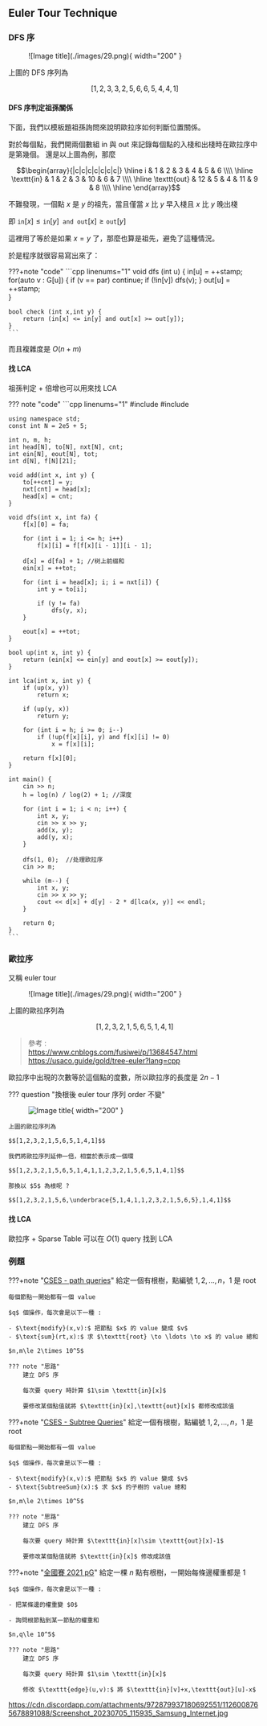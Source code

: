 ## Euler Tour Technique

### DFS 序

<figure markdown>
  ![Image title](./images/29.png){ width="200" }
</figure>

上圖的 DFS 序列為 

$$[1,2,3,3,2,5,6,6,5,4,4,1]$$

#### DFS 序判定祖孫關係

下面，我們以模板題祖孫詢問來說明歐拉序如何判斷位置關係。

對於每個點，我們開兩個數組 in 與 out 來記錄每個點的入棧和出棧時在歐拉序中是第幾個。
還是以上圖為例，那麼

$$\begin{array}{|c|c|c|c|c|c|c|}
\hline
i & 1 & 2 & 3 & 4 & 5 & 6 \\\\ \hline
\texttt{in} & 1 & 2 & 3 & 10 & 6 & 7 \\\\ \hline
\texttt{out} & 12 & 5 & 4 & 11 & 9 & 8 \\\\ \hline
\end{array}$$

不難發現，一個點 $x$ 是 $y$ 的祖先，當且僅當 $x$ 比 $y$ 早入棧且 $x$ 比 $y$ 晚出棧

即 $\texttt{in}[x] \le \texttt{in}[y] \texttt{ and } \texttt{out}[x] \ge \texttt{out}[y]$

這裡用了等於是如果 $x = y$ 了，那麼也算是祖先，避免了這種情況。

於是程序就很容易寫出來了：

???+note "code"
	```cpp linenums="1"
    void dfs (int u) {
        in[u] = ++stamp; 
        for(auto v : G[u]) {
            if (v == par) continue;
            if (!in[v]) dfs(v);
        }
        out[u] = ++stamp;  
    }

    bool check (int x,int y) {
        return (in[x] <= in[y] and out[x] >= out[y]);
    }
    ```

而且複雜度是 $O(n+m)$

#### 找 LCA

祖孫判定 + 倍增也可以用來找 LCA

??? note "code"
	```cpp linenums="1"
	#include <iostream>
    #include <cmath>

    using namespace std;
    const int N = 2e5 + 5;
    
    int n, m, h;
    int head[N], to[N], nxt[N], cnt;
    int ein[N], eout[N], tot;
    int d[N], f[N][21];
    
    void add(int x, int y) {
        to[++cnt] = y;
        nxt[cnt] = head[x];
        head[x] = cnt;
    }
    
    void dfs(int x, int fa) {
        f[x][0] = fa;
    
        for (int i = 1; i <= h; i++)
            f[x][i] = f[f[x][i - 1]][i - 1];
    
        d[x] = d[fa] + 1; //树上前缀和
        ein[x] = ++tot;
    
        for (int i = head[x]; i; i = nxt[i]) {
            int y = to[i];
    
            if (y != fa)
                dfs(y, x);
        }
    
        eout[x] = ++tot;
    }
    
    bool up(int x, int y) {
        return (ein[x] <= ein[y] and eout[x] >= eout[y]);
    }
    
    int lca(int x, int y) {
        if (up(x, y))
            return x;
    
        if (up(y, x))
            return y;
    
        for (int i = h; i >= 0; i--)
            if (!up(f[x][i], y) and f[x][i] != 0)
                x = f[x][i];
    
        return f[x][0];
    }
    
    int main() {
        cin >> n;
        h = log(n) / log(2) + 1; //深度
    
        for (int i = 1; i < n; i++) {
            int x, y;
            cin >> x >> y;
            add(x, y);
            add(y, x);
        }
    
        dfs(1, 0);  //处理欧拉序
        cin >> m;
    
        while (m--) {
            int x, y;
            cin >> x >> y;
            cout << d[x] + d[y] - 2 * d[lca(x, y)] << endl;
        }
    
        return 0;
    }
    ```

### 歐拉序

又稱 euler tour

<figure markdown>
  ![Image title](./images/29.png){ width="200" }
</figure>

上圖的歐拉序列為 

$$[1,2,3,2,1,5,6,5,1,4,1]$$

> 參考 :<br><https://www.cnblogs.com/fusiwei/p/13684547.html><br><https://usaco.guide/gold/tree-euler?lang=cpp>

歐拉序中出現的次數等於這個點的度數，所以歐拉序的長度是 $2n-1$

??? question "換根後 euler tour 序列 order 不變"
    <figure markdown>
      ![Image title](./images/29.png){ width="200" }
    </figure>

    上圖的歐拉序列為 
    
    $$[1,2,3,2,1,5,6,5,1,4,1]$$
    
    我們將歐拉序列延伸一倍，相當於表示成一個環 
    
    $$[1,2,3,2,1,5,6,5,1,4,1,1,2,3,2,1,5,6,5,1,4,1]$$
    
    那換以 $5$ 為根呢 ?
    
    $$[1,2,3,2,1,5,6,\underbrace{5,1,4,1,1,2,3,2,1,5,6,5},1,4,1]$$

#### 找 LCA

歐拉序 + Sparse Table 可以在 $O(1)$ query 找到 LCA

### 例題

???+note "[CSES - path queries](https://cses.fi/problemset/task/1138)"
	給定一個有根樹，點編號 $1,2,\ldots, n$，$1$ 是 root
	
	每個節點一開始都有一個 value
	
	$q$ 個操作，每次會是以下一種 :
	
	- $\text{modify}(x,v):$ 把節點 $x$ 的 value 變成 $v$ 
	- $\text{sum}(rt,x):$ 求 $\texttt{root} \to \ldots \to x$ 的 value 總和
	
	$n,m\le 2\times 10^5$
	
	??? note "思路"
		建立 DFS 序
		
		每次要 query 時計算 $1\sim \texttt{in}[x]$
		
		要修改某個點值就將 $\texttt{in}[x],\texttt{out}[x]$ 都修改成該值

???+note "[CSES - Subtree Queries](https://cses.fi/problemset/task/1137)"
	給定一個有根樹，點編號 $1,2,\ldots, n$，$1$ 是 root
	
	每個節點一開始都有一個 value
	
	$q$ 個操作，每次會是以下一種 :
	
	- $\text{modify}(x,v):$ 把節點 $x$ 的 value 變成 $v$ 
	- $\text{SubtreeSum}(x):$ 求 $x$ 的子樹的 value 總和
	
	$n,m\le 2\times 10^5$
	
	??? note "思路"
		建立 DFS 序
		
		每次要 query 時計算 $\texttt{in}[x]\sim \texttt{out}[x]-1$
		
		要修改某個點值就將 $\texttt{in}[x]$ 修改成該值

???+note "[全國賽 2021 pG](https://tioj.ck.tp.edu.tw/problems/2257)"
	給定一棵 $n$ 點有根樹，一開始每條邊權重都是 $1$
	
	$q$ 個操作，每次會是以下一種 :
	
	- 把某條邊的權重變 $0$
	
	- 詢問根節點到某一節點的權重和
	
	$n,q\le 10^5$
	
	??? note "思路"
		建立 DFS 序
		
	    每次要 query 時計算 $1\sim \texttt{in}[x]$
	    
		修改 $\texttt{edge}(u,v):$ 將 $\texttt{in}[v]+x,\texttt{out}[u]-x$

https://cdn.discordapp.com/attachments/972879937180692551/1126008765678891088/Screenshot_20230705_115935_Samsung_Internet.jpg